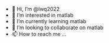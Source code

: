 - 👋 Hi, I’m @lwq2022
- 👀 I’m interested in matlab
- 🌱 I’m currently learning matlab
- 💞️ I’m looking to collaborate on matlab
- 📫 How to reach me ...

<!---
lwq2022/lwq2022 is a ✨ special ✨ repository because its `README.md` (this file) appears on your GitHub profile.
You can click the Preview link to take a look at your changes.
--->

